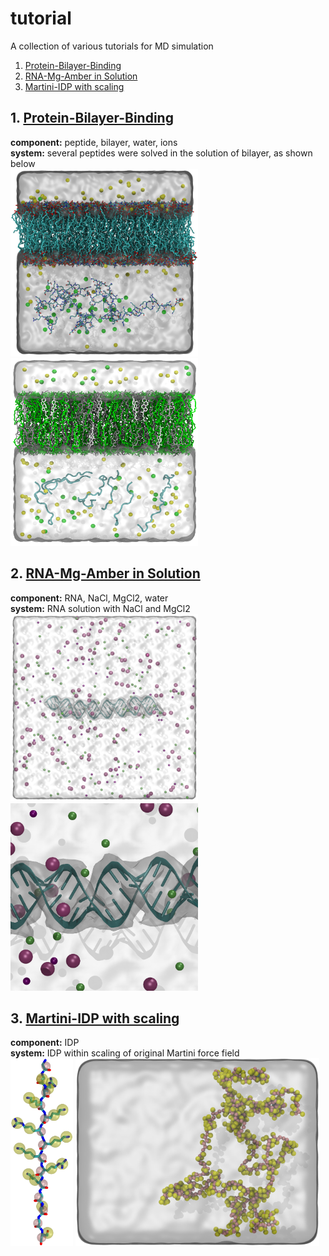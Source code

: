 # tutorial
A collection of various tutorials for MD simulation   
1. [Protein-Bilayer-Binding](#1-protein-bilayer-binding)   
2. [RNA-Mg-Amber in Solution](#2-rna-mg-amber-in-solution)   
3. [Martini-IDP with scaling](#3-martini-idp-with-scaling)   

## 1. [Protein-Bilayer-Binding](./protein-bilayer-binding/README.md)   
**component:** peptide, bilayer, water, ions    
**system:** several peptides were solved in the solution of bilayer, as shown below   
<img src="./protein-bilayer-binding/image1.png" width="300" height="300"/> <img src="./protein-bilayer-binding/image2.png" width="300" height="300"/>

## 2. [RNA-Mg-Amber in Solution](./RNA-Mg-Amber/README.md)
**component:** RNA, NaCl, MgCl2, water   
**system:** RNA solution with NaCl and MgCl2   
<img src="./RNA-Mg-Amber/image1.png" width="300" height="300"/> <img src="./RNA-Mg-Amber/image2.png" width="300" height="300"/>   

## 3. [Martini-IDP with scaling](./Martini_IDP/README.md)   
**component:** IDP   
**system:** IDP within scaling of original Martini force field   
<img src="./Martini_IDP/image1.png" height="300"/> <img src="./Martini_IDP/image2.png" height="300"/>   


